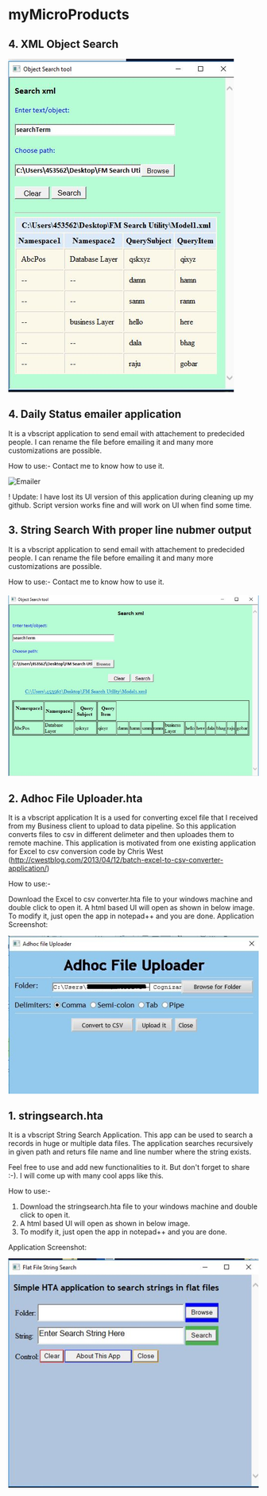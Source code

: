 # myMicroProducts

## 4. XML Object Search
![Emailer](https://raw.githubusercontent.com/SanjeetS7/myVbsApps/master/images/ObjSearch.JPG "Emailer")


## 4. Daily Status emailer application

It is a vbscript application to send email with attachement to predecided people. I can rename the file before emailing it and many more customizations are possible. 

How to use:- Contact me to know how to use it.


![Emailer](https://raw.githubusercontent.com/dsSanjeet/supporting_files/master/emailer%20app.PNG "Emailer")

! Update: I have lost its UI version of this application during cleaning up my github. Script version works fine and will work on UI when find some time.



## 3. String Search With proper line nubmer output

It is a vbscript application to send email with attachement to predecided people. I can rename the file before emailing it and many more customizations are possible. 

How to use:- Contact me to know how to use it.


#### ![StringSearch](https://raw.githubusercontent.com/SanjeetS7/myVbsApps/master/images/objectSEarch.JPG "StringSearch")



## 2. Adhoc File Uploader.hta

It is a vbscript application It is a used for converting excel file that I received from my Business client to upload to data pipeline. 
So this application converts files to csv in different delimeter and then uploades them to remote machine. This application is motivated from one existing application for Excel to csv conversion code by Chris West (http://cwestblog.com/2013/04/12/batch-excel-to-csv-converter-application/) 

How to use:-

Download the Excel to csv converter.hta file to your windows machine and double click to open it.
A html based UI will open as shown in below image.
To modify it, just open the app in notepad++ and you are done.
Application Screenshot:

![Converter](https://raw.githubusercontent.com/SanjeetS7/myVbsApps/master/images/upload.JPG "stringsearch")



## 1. stringsearch.hta
It is a vbscript String Search Application. This app can be used to search a records in huge or multiple data files. The application searches recursively in given path and returs file name and line number where the string exists.

Feel free to use and add new functionalities to it. But don't forget to share :-). I will come up with many cool apps like this.

How to use:-
  1. Download the stringsearch.hta file to your windows machine and double click to open it.
  2. A html based UI will open as shown in below image.
  3. To modify it, just open the app in notepad++ and you are done.


Application Screenshot: 

![stringsearch](https://raw.githubusercontent.com/SanjeetS7/myVbsApps/master/images/srtingSearch.JPG "stringsearch")







